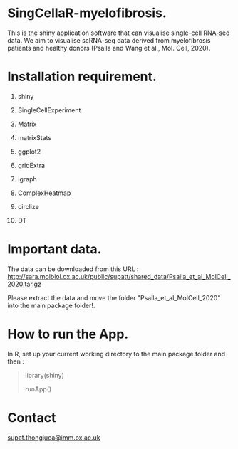# SingCellaR-myelofibrosis.
This is the shiny application software that can visualise single-cell RNA-seq data. We aim to visualise scRNA-seq data derived from myelofibrosis patients and healthy donors (Psaila and Wang et al., Mol. Cell, 2020). 

# Installation requirement.
1) shiny <p>
2) SingleCellExperiment <p>
3) Matrix <p>
4) matrixStats <p>
5) ggplot2 <p>
6) gridExtra <p>
7) igraph <p>
8) ComplexHeatmap <p>
9) circlize <p>
10) DT

# Important data.

The data can be downloaded from this URL : http://sara.molbiol.ox.ac.uk/public/supatt/shared_data/Psaila_et_al_MolCell_2020.tar.gz <p>

Please extract the data and move the folder "Psaila_et_al_MolCell_2020" into the main package folder!.

# How to run the App.
In R, set up your current working directory to the main package folder and then :

> library(shiny) <p>
> runApp()

# Contact

supat.thongjuea@imm.ox.ac.uk


